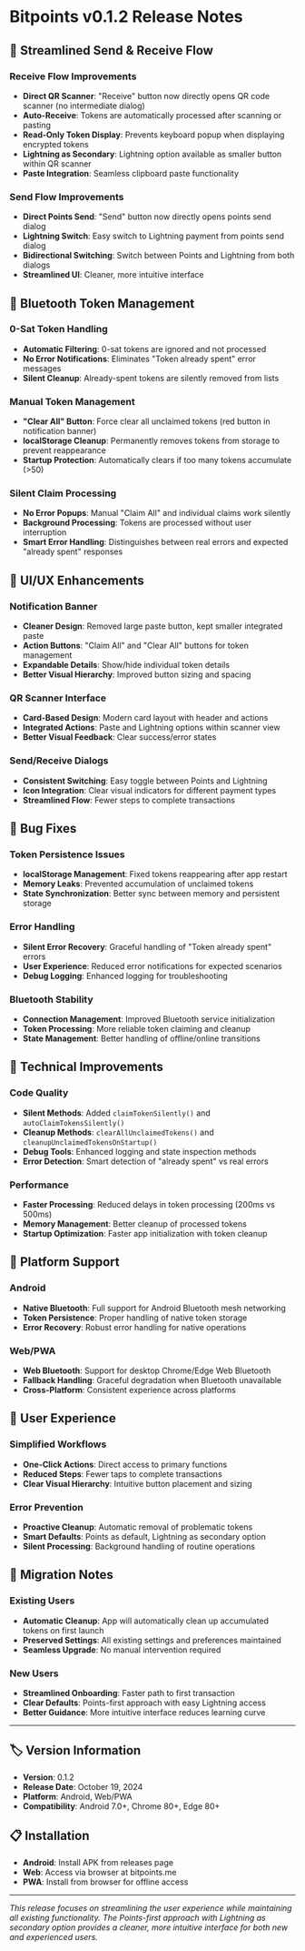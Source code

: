 # Bitpoints v0.1.2 Release Notes

## 🚀 **Streamlined Send & Receive Flow**

### **Receive Flow Improvements**

- **Direct QR Scanner**: "Receive" button now directly opens QR code scanner (no intermediate dialog)
- **Auto-Receive**: Tokens are automatically processed after scanning or pasting
- **Read-Only Token Display**: Prevents keyboard popup when displaying encrypted tokens
- **Lightning as Secondary**: Lightning option available as smaller button within QR scanner
- **Paste Integration**: Seamless clipboard paste functionality

### **Send Flow Improvements**

- **Direct Points Send**: "Send" button now directly opens points send dialog
- **Lightning Switch**: Easy switch to Lightning payment from points send dialog
- **Bidirectional Switching**: Switch between Points and Lightning from both dialogs
- **Streamlined UI**: Cleaner, more intuitive interface

## 🔧 **Bluetooth Token Management**

### **0-Sat Token Handling**

- **Automatic Filtering**: 0-sat tokens are ignored and not processed
- **No Error Notifications**: Eliminates "Token already spent" error messages
- **Silent Cleanup**: Already-spent tokens are silently removed from lists

### **Manual Token Management**

- **"Clear All" Button**: Force clear all unclaimed tokens (red button in notification banner)
- **localStorage Cleanup**: Permanently removes tokens from storage to prevent reappearance
- **Startup Protection**: Automatically clears if too many tokens accumulate (>50)

### **Silent Claim Processing**

- **No Error Popups**: Manual "Claim All" and individual claims work silently
- **Background Processing**: Tokens are processed without user interruption
- **Smart Error Handling**: Distinguishes between real errors and expected "already spent" responses

## 🎨 **UI/UX Enhancements**

### **Notification Banner**

- **Cleaner Design**: Removed large paste button, kept smaller integrated paste
- **Action Buttons**: "Claim All" and "Clear All" buttons for token management
- **Expandable Details**: Show/hide individual token details
- **Better Visual Hierarchy**: Improved button sizing and spacing

### **QR Scanner Interface**

- **Card-Based Design**: Modern card layout with header and actions
- **Integrated Actions**: Paste and Lightning options within scanner view
- **Better Visual Feedback**: Clear success/error states

### **Send/Receive Dialogs**

- **Consistent Switching**: Easy toggle between Points and Lightning
- **Icon Integration**: Clear visual indicators for different payment types
- **Streamlined Flow**: Fewer steps to complete transactions

## 🐛 **Bug Fixes**

### **Token Persistence Issues**

- **localStorage Management**: Fixed tokens reappearing after app restart
- **Memory Leaks**: Prevented accumulation of unclaimed tokens
- **State Synchronization**: Better sync between memory and persistent storage

### **Error Handling**

- **Silent Error Recovery**: Graceful handling of "Token already spent" errors
- **User Experience**: Reduced error notifications for expected scenarios
- **Debug Logging**: Enhanced logging for troubleshooting

### **Bluetooth Stability**

- **Connection Management**: Improved Bluetooth service initialization
- **Token Processing**: More reliable token claiming and cleanup
- **State Management**: Better handling of offline/online transitions

## 🔧 **Technical Improvements**

### **Code Quality**

- **Silent Methods**: Added `claimTokenSilently()` and `autoClaimTokensSilently()`
- **Cleanup Methods**: `clearAllUnclaimedTokens()` and `cleanupUnclaimedTokensOnStartup()`
- **Debug Tools**: Enhanced logging and state inspection methods
- **Error Detection**: Smart detection of "already spent" vs real errors

### **Performance**

- **Faster Processing**: Reduced delays in token processing (200ms vs 500ms)
- **Memory Management**: Better cleanup of processed tokens
- **Startup Optimization**: Faster app initialization with token cleanup

## 📱 **Platform Support**

### **Android**

- **Native Bluetooth**: Full support for Android Bluetooth mesh networking
- **Token Persistence**: Proper handling of native token storage
- **Error Recovery**: Robust error handling for native operations

### **Web/PWA**

- **Web Bluetooth**: Support for desktop Chrome/Edge Web Bluetooth
- **Fallback Handling**: Graceful degradation when Bluetooth unavailable
- **Cross-Platform**: Consistent experience across platforms

## 🎯 **User Experience**

### **Simplified Workflows**

- **One-Click Actions**: Direct access to primary functions
- **Reduced Steps**: Fewer taps to complete transactions
- **Clear Visual Hierarchy**: Intuitive button placement and sizing

### **Error Prevention**

- **Proactive Cleanup**: Automatic removal of problematic tokens
- **Smart Defaults**: Points as default, Lightning as secondary option
- **Silent Processing**: Background handling of routine operations

## 🔄 **Migration Notes**

### **Existing Users**

- **Automatic Cleanup**: App will automatically clean up accumulated tokens on first launch
- **Preserved Settings**: All existing settings and preferences maintained
- **Seamless Upgrade**: No manual intervention required

### **New Users**

- **Streamlined Onboarding**: Faster path to first transaction
- **Clear Defaults**: Points-first approach with easy Lightning access
- **Better Guidance**: More intuitive interface reduces learning curve

---

## 🏷️ **Version Information**

- **Version**: 0.1.2
- **Release Date**: October 19, 2024
- **Platform**: Android, Web/PWA
- **Compatibility**: Android 7.0+, Chrome 80+, Edge 80+

## 📋 **Installation**

- **Android**: Install APK from releases page
- **Web**: Access via browser at bitpoints.me
- **PWA**: Install from browser for offline access

---

_This release focuses on streamlining the user experience while maintaining all existing functionality. The Points-first approach with Lightning as secondary option provides a cleaner, more intuitive interface for both new and experienced users._
